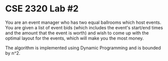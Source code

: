 CSE 2320 Lab #2
===

You are an event manager who has two equal ballrooms which host events. You are
given a list of event bids (which includes the event's start/end times and the
amount that the event is worth) and wish to come up with the optimal layout for
the events, which will make you the most money.

The algorithm is implemented using Dynamic Programming and is bounded by n^2.

